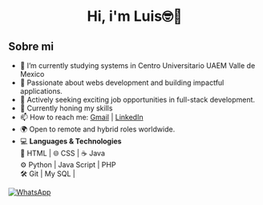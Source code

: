 <div align=center>
<h1 align=center>Hi, i'm Luis🤓👋</h1>
</div>

## Sobre mi
- 🌱 I’m currently studying systems in Centro Universitario UAEM Valle de Mexico
- 🌟 Passionate about webs development and building impactful applications.  
- 💼 Actively seeking exciting job opportunities in full-stack development.
- 📖 Currently honing my skills
- 📫 How to reach me: [Gmail](mailto:luisalbertorosalesg@gmail.com) | [LinkedIn](https://www.linkedin.com/in/luis-alberto-rosales-garc%C3%ADa-582b882aa/)
- 🌍 Open to remote and hybrid roles worldwide. 
- 💻 **Languages & Technologies**  
🐍 HTML | 🌐 CSS | ☕ Java  
⚙️ Python | Java Script | PHP  
🛠️ Git | My SQL |

[![WhatsApp](https://img.shields.io/badge/Luis-Contact%20me-25D366?style=for-the-badge&logo=whatsapp&logoColor=white)](https://wa.me/525544931280)


<!--
**LuisRGDev/LuisRGDev** is a ✨ _special_ ✨ repository because its `README.md` (this file) appears on your GitHub profile.

Here are some ideas to get you started:

- 🔭 I’m currently working on ...
- 🌱 I’m currently learning ...
- 👯 I’m looking to collaborate on ...
- 🤔 I’m looking for help with ...
- 💬 Ask me about ...
- 📫 How to reach me: ...
- 😄 Pronouns: ...
- ⚡ Fun fact: ...
-->
